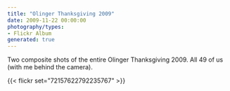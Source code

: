 ```yaml
---
title: "Olinger Thanksgiving 2009"
date: 2009-11-22 00:00:00
photography/types:
- Flickr Album
generated: true
---
```

Two composite shots of the entire Olinger Thanksgiving 2009.  All 49 of us (with me behind the camera).

{{< flickr set="72157622792235767" >}}
